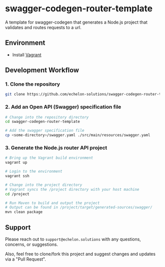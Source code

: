 # swagger-codegen-router-template

A template for swagger-codegen that generates a Node.js project 
that validates and routes requests to a url.

## Environment

- Install [Vagrant](https://www.vagrantup.com/)

## Development Workflow

### 1. Clone the repository

```bash
git clone https://github.com/echelon-solutions/swagger-codegen-router-template.git
```

### 2. Add an Open API (Swagger) specification file

```bash
# Change into the repository directory
cd swagger-codegen-router-template

# Add the swagger specification file
cp <some-directory>/swagger.yaml ./src/main/resources/swagger.yaml
```

### 3. Generate the Node.js router API project

```bash
# Bring up the Vagrant build environment
vagrant up

# Login to the environment
vagrant ssh 

# Change into the project directory
# Vagrant syncs the /project directory with your host machine
cd /project

# Run Maven to build and output the project
# Output can be found in /project/target/generated-sources/swagger/
mvn clean package
```

## Support

Please reach out to `support@echelon.solutions` with any questions, 
concerns, or suggestions.

Also, feel free to clone/fork this project and suggest changes and 
updates via a "Pull Request".
